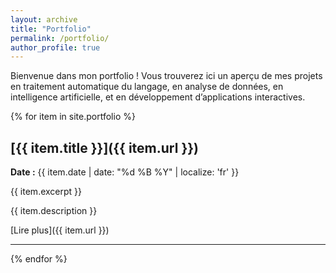 ```yaml
---
layout: archive
title: "Portfolio"
permalink: /portfolio/
author_profile: true
---
```


Bienvenue dans mon portfolio ! Vous trouverez ici un aperçu de mes projets en traitement automatique du langage, en analyse de données, en intelligence artificielle, et en développement d’applications interactives.

{% for item in site.portfolio %}

## [{{ item.title }}]({{ item.url }})

**Date :** {{ item.date | date: "%d %B %Y" | localize: 'fr' }}

{{ item.excerpt }}

{{ item.description }}

[Lire plus]({{ item.url }})

---

{% endfor %}